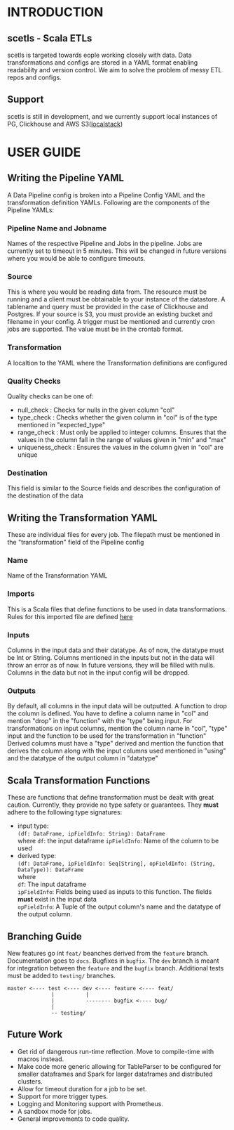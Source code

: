 # INTRODUCTION
## scetls - Scala ETLs 
scetls is targeted towards eople working closely with data.
Data transformations and configs are stored in a YAML format enabling readability and version control. 
We aim to solve the problem of messy ETL repos and configs.

## Support
scetls is still in development, and we currently support local instances of PG, Clickhouse and AWS S3([localstack](https://github.com/localstack/localstack))

# USER GUIDE
## Writing the Pipeline YAML
A Data Pipeline config is broken into a Pipeline Config YAML and the transformation definition YAMLs.
Following are the components of the Pipeline YAMLs:
### Pipeline Name and Jobname
Names of the respective Pipeline and Jobs in the pipeline. Jobs are currently set to timeout in 5 minutes. This will be changed in future versions where you would be able to configure timeouts. 
### Source
This is where you would be reading data from. The resource must be running and a client must be obtainable to your instance of the datastore. A tablename and query must be provided in the case of Clickhouse and Postgres. If your source is S3, you must provide an existing bucket and filename in your config.
A trigger must be mentioned and currently cron jobs are supported. The value must be in the crontab format. 
### Transformation
A localtion to the YAML where the Transformation definitions are configured
### Quality Checks
Quality checks can be one of:
- null_check : Checks for nulls in the given column "col"
- type_check : Checks whether the given column in "col" is of the type mentioned in "expected_type"
- range_check : Must only be applied to integer columns. Ensures that the values in the column fall in the range of values given in "min" and "max"
- uniqueness_check : Ensures the values in the column given in "col" are unique
### Destination
This field is similar to the Source fields and describes the configuration of the destination of the data

## Writing the Transformation YAML
These are  individual files for every job. The filepath must be mentioned in the "transformation" field of the Pipeline config
### Name
Name of the Transformation YAML
### Imports
This is a Scala files that define functions to be used in data transformations. Rules for this imported file are defined [here](#scala-transformation-functions)
### Inputs
Columns in the input data and their datatype. As of now, the datatype must be Int or String. Columns mentioned in the inputs but not in the data will throw an error as of now.
In future versions, they will be filled with nulls. Columns in the data but not in the input config will be dropped.
### Outputs
By default, all columns in the input data will be outputted. A function to drop the column is defined. You have to define a column name in "col" and mention "drop" in the "function" with the "type" being input. 
For transformations on input columns, mention the column name in "col", "type" input and the function to be used for the transformation in "function"
Derived columns must have a "type" derived and mention the function that derives the column along with the input columns used mentioned in "using" and the datatype of the output column in "datatype"
## Scala Transformation Functions
These are functions that define transformation must be dealt with great caution. Currently, they provide no type safety or guarantees. They **must** adhere to the following type signatures:
- input type:\
  `(df: DataFrame, ipFieldInfo: String): DataFrame`\
where
`df`: the input dataframe
`ipFieldInfo`: Name of the column to be used
- derived type:\
`(df: DataFrame, ipFieldInfo: Seq[String], opFieldInfo: (String, DataType)): DataFrame`\
where\
`df`: The input dataframe\
`ipFieldInfo`: Fields being used as inputs to this function. The fields **must** exist in the input data\
`opFieldInfo`: A Tuple of the output column's name and the datatype of the output column.

## Branching Guide
New features go int `feat/` beanches derived from the `feature` branch. Documentation goes to `docs`. Bugfixes in `bugfix`. 
The `dev` branch is meant for integration between the `feature` and the `bugfix` branch. Additional tests must be added to `testing/` branches.

```declarative
master <---- test <---- dev <---- feature <---- feat/
              |          |
              |          -------- bugfix <---- bug/
              |
              -- testing/
```

## Future Work
- Get rid of dangerous run-time reflection. Move to compile-time with macros instead. 
- Make code more generic allowing for TableParser to be configured for smaller dataframes and Spark for larger dataframes and distributed clusters.
- Allow for timeout duration for a job to be set.
- Support for more trigger types.
- Logging and Monitoring support with Prometheus.
- A sandbox mode for jobs.
- General improvements to code quality. 
